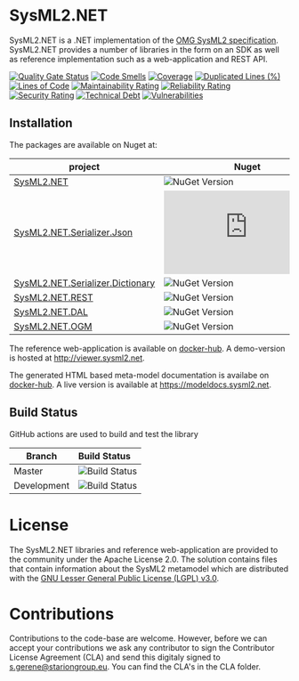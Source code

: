 # SysML2.NET

SysML2.NET is a .NET implementation of the [OMG SysML2 specification](https://github.com/Systems-Modeling/SysML-v2-Release). SysML2.NET provides a number of libraries in the form on an SDK as well as reference implementation such as a web-application and REST API.

[![Quality Gate Status](https://sonarcloud.io/api/project_badges/measure?project=STARIONGROUP_SysML2.NET&metric=alert_status)](https://sonarcloud.io/summary/new_code?id=STARIONGROUP_SysML2.NET)
[![Code Smells](https://sonarcloud.io/api/project_badges/measure?project=STARIONGROUP_SysML2.NET&metric=code_smells)](https://sonarcloud.io/summary/new_code?id=STARIONGROUP_SysML2.NET)
[![Coverage](https://sonarcloud.io/api/project_badges/measure?project=STARIONGROUP_SysML2.NET&metric=coverage)](https://sonarcloud.io/summary/new_code?id=STARIONGROUP_SysML2.NET)
[![Duplicated Lines (%)](https://sonarcloud.io/api/project_badges/measure?project=STARIONGROUP_SysML2.NET&metric=duplicated_lines_density)](https://sonarcloud.io/summary/new_code?id=STARIONGROUP_SysML2.NET)
[![Lines of Code](https://sonarcloud.io/api/project_badges/measure?project=STARIONGROUP_SysML2.NET&metric=ncloc)](https://sonarcloud.io/summary/new_code?id=STARIONGROUP_SysML2.NET)
[![Maintainability Rating](https://sonarcloud.io/api/project_badges/measure?project=STARIONGROUP_SysML2.NET&metric=sqale_rating)](https://sonarcloud.io/summary/new_code?id=STARIONGROUP_SysML2.NET)
[![Reliability Rating](https://sonarcloud.io/api/project_badges/measure?project=STARIONGROUP_SysML2.NET&metric=reliability_rating)](https://sonarcloud.io/summary/new_code?id=STARIONGROUP_SysML2.NET)
[![Security Rating](https://sonarcloud.io/api/project_badges/measure?project=STARIONGROUP_SysML2.NET&metric=security_rating)](https://sonarcloud.io/summary/new_code?id=STARIONGROUP_SysML2.NET)
[![Technical Debt](https://sonarcloud.io/api/project_badges/measure?project=STARIONGROUP_SysML2.NET&metric=sqale_index)](https://sonarcloud.io/summary/new_code?id=STARIONGROUP_SysML2.NET)
[![Vulnerabilities](https://sonarcloud.io/api/project_badges/measure?project=STARIONGROUP_SysML2.NET&metric=vulnerabilities)](https://sonarcloud.io/summary/new_code?id=STARIONGROUP_SysML2.NET)

## Installation

The packages are available on Nuget at:

project                                                                                             | Nuget
--------------------------------------------------------------------------------------------------- | ------------
[SysML2.NET](https://www.nuget.org/packages/SysML2.NET)                                             | ![NuGet Version](https://img.shields.io/nuget/v/SysML2.NET)
[SysML2.NET.Serializer.Json](https://www.nuget.org/packages/SysML2.NET.Serializer.Json)             | ![NuGet Version](https://img.shields.io/nuget/v/SysML2.NET.Serializer.Json)
[SysML2.NET.Serializer.Dictionary](https://www.nuget.org/packages/SysML2.NET.Serializer.Dictionary) | ![NuGet Version](https://img.shields.io/nuget/v/SysML2.NET.Serializer.Dictionary)
[SysML2.NET.REST](https://www.nuget.org/packages/SysML2.NET.REST)                                   | ![NuGet Version](https://img.shields.io/nuget/v/SysML2.NET.REST)
[SysML2.NET.DAL](https://www.nuget.org/packages/SysML2.NET.DAL)                                     | ![NuGet Version](https://img.shields.io/nuget/v/SysML2.NET.DAL)
[SysML2.NET.OGM](https://www.nuget.org/packages/SysML2.NET.OGM)                                     | ![NuGet Version](https://img.shields.io/nuget/v/SysML2.NET.OGM)

The reference web-application is available on [docker-hub](https://hub.docker.com/r/stariongroup/sysml2.net.viewer). A demo-version is hosted at http://viewer.sysml2.net.

The generated HTML based meta-model documentation is availabe on [docker-hub](https://hub.docker.com/r/stariongroup/sysml2.net.docs). A live version is available at https://modeldocs.sysml2.net. 

## Build Status

GitHub actions are used to build and test the library

Branch | Build Status
------- | :------------
Master | ![Build Status](https://github.com/STARIONGROUP/SysML2.NET/actions/workflows/CodeQuality.yml/badge.svg?branch=master)
Development | ![Build Status](https://github.com/STARIONGROUP/SysML2.NET/actions/workflows/CodeQuality.yml/badge.svg?branch=development)

# License

The SysML2.NET libraries and reference web-application are provided to the community under the Apache License 2.0. The solution contains files that contain information about the SysML2 metamodel which are distributed with the [GNU Lesser General Public License (LGPL) v3.0](https://opensource.org/licenses/LGPL-3.0).

# Contributions

Contributions to the code-base are welcome. However, before we can accept your contributions we ask any contributor to sign the Contributor License Agreement (CLA) and send this digitaly signed to s.gerene@stariongroup.eu. You can find the CLA's in the CLA folder.

